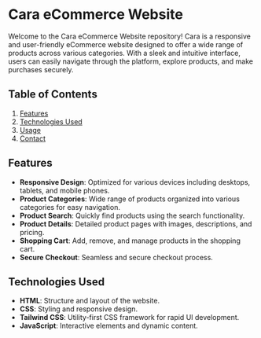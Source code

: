# Cara eCommerce Website

Welcome to the Cara eCommerce Website repository! Cara is a responsive and user-friendly eCommerce website designed to offer a wide range of products across various categories. With a sleek and intuitive interface, users can easily navigate through the platform, explore products, and make purchases securely.

## Table of Contents

1. [Features](#features)
2. [Technologies Used](#technologies-used)
3. [Usage](#usage)
4. [Contact](#contact)

## Features

- **Responsive Design**: Optimized for various devices including desktops, tablets, and mobile phones.
- **Product Categories**: Wide range of products organized into various categories for easy navigation.
- **Product Search**: Quickly find products using the search functionality.
- **Product Details**: Detailed product pages with images, descriptions, and pricing.
- **Shopping Cart**: Add, remove, and manage products in the shopping cart.
- **Secure Checkout**: Seamless and secure checkout process.

## Technologies Used

- **HTML**: Structure and layout of the website.
- **CSS**: Styling and responsive design.
- **Tailwind CSS**: Utility-first CSS framework for rapid UI development.
- **JavaScript**: Interactive elements and dynamic content.



